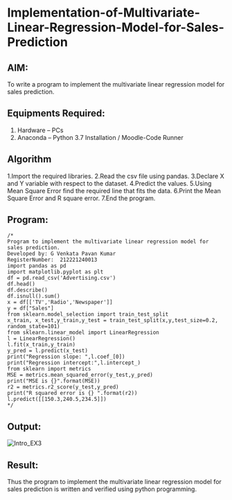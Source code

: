 # Implementation-of-Multivariate-Linear-Regression-Model-for-Sales-Prediction

## AIM:
To write a program to implement the multivariate linear regression model for sales prediction.

## Equipments Required:
1. Hardware – PCs
2. Anaconda – Python 3.7 Installation / Moodle-Code Runner

## Algorithm
1.Import the required libraries.
2.Read the csv file using pandas.
3.Declare X and Y variable with respect to the dataset.
4.Predict the values.
5.Using Mean Square Error find the required line that fits the data.
6.Print the Mean Square Error and R square error.
7.End the program.
## Program:
```
/*
Program to implement the multivariate linear regression model for sales prediction.
Developed by: G Venkata Pavan Kumar
RegisterNumber:  212221240013
import pandas as pd
import matplotlib.pyplot as plt
df = pd.read_csv('Advertising.csv')
df.head()
df.describe()
df.isnull().sum()
x = df[['TV','Radio','Newspaper']]
y = df["Sales"]
from sklearn.model_selection import train_test_split
x_train, x_test,y_train,y_test = train_test_split(x,y,test_size=0.2, random_state=101)
from sklearn.linear_model import LinearRegression
l = LinearRegression()
l.fit(x_train,y_train)
y_pred = l.predict(x_test)
print("Regression slope: ",l.coef_[0])
print("Regression intercept:",l.intercept_)
from sklearn import metrics
MSE = metrics.mean_squared_error(y_test,y_pred)
print("MSE is {}".format(MSE))
r2 = metrics.r2_score(y_test,y_pred)
print("R squared error is {} ".format(r2))
l.predict([[150.3,240.5,234.5]])
*/
```

## Output:
![Intro_EX3](https://user-images.githubusercontent.com/94827772/162359232-9d203a5e-52f6-41d0-95a8-2ce7cea5e5be.png)


## Result:
Thus the program to implement the multivariate linear regression model for sales prediction is written and verified using python programming.

